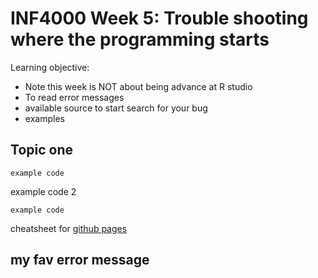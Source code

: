 # INF4000 Week 5: Trouble shooting where the programming starts

Learning objective:
* Note this week is NOT about being advance at R studio
* To read error messages
* available source to start search for your bug
* examples

## Topic one

```example code```

example code 2
```
example code
```

cheatsheet for [github pages](https://github.com/adam-p/markdown-here/wiki/Markdown-Cheatsheet)

## my fav error message

